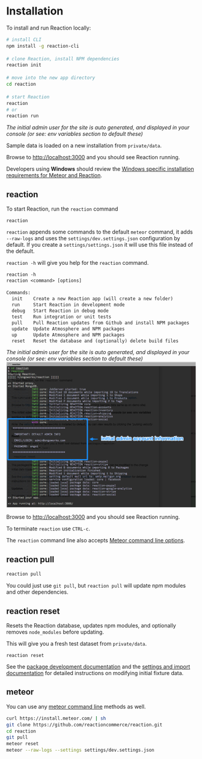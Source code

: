 # Installation

To install and run Reaction locally:

```bash
# install CLI
npm install -g reaction-cli

# clone Reaction, install NPM dependencies
reaction init

# move into the new app directory
cd reaction

# start Reaction
reaction
# or
reaction run
```

_The initial admin user for the site is auto generated, and displayed in your console (or see: env variables section to default these)_

Sample data is loaded on a new installation from `private/data`.

Browse to [http://localhost:3000](https://localhost:3000) and you should see Reaction running.

Developers using **Windows** should review the [Windows specific installation requirements for Meteor and Reaction](https://docs.reactioncommerce.com/reaction-docs/development/requirements).

## reaction

To start Reaction, run the `reaction` command

```
reaction
```

`reaction` appends some commands to the default `meteor` command, it adds `--raw-logs` and uses the `settings/dev.settings.json` configuration by default. If you create a `settings/settings.json` it will use this file instead of the default.

`reaction -h` will give you help for the `reaction` command.

```
reaction -h
reaction <command> [options]

Commands:
  init    Create a new Reaction app (will create a new folder)
  run     Start Reaction in development mode
  debug   Start Reaction in debug mode
  test    Run integration or unit tests
  pull    Pull Reaction updates from Github and install NPM packages
  update  Update Atmosphere and NPM packages
  up      Update Atmosphere and NPM packages
  reset   Reset the database and (optionally) delete build files
```

_The initial admin user for the site is auto generated, and displayed in your console (or see: env variables section to default these)_ ![](/assets/guide-installation-default-user.png)

Browse to [http://localhost:3000](https://localhost:3000) and you should see Reaction running.

To terminate `reaction` use `CTRL-c`.

The `reaction` command line also accepts [Meteor command line options](http://docs.meteor.com/#/full/meteorhelp).

## reaction pull

```bash
reaction pull
```

You could just use `git pull`, but `reaction pull` will update npm modules and other dependencies.

## reaction reset

Resets the Reaction database, updates npm modules, and optionally removes `node_modules` before updating.

This will give you a fresh test dataset from `private/data`.

```
reaction reset
```

See the [package development documentation](/developer/packages/packages.md) and the [settings and import documentation](/developer/core/import.md) for detailed instructions on modifying initial fixture data.

## meteor

You can use any [meteor command line](http://docs.meteor.com/#/full/commandline) methods as well.

```sh
curl https://install.meteor.com/ | sh
git clone https://github.com/reactioncommerce/reaction.git
cd reaction
git pull
meteor reset
meteor --raw-logs --settings settings/dev.settings.json
```
